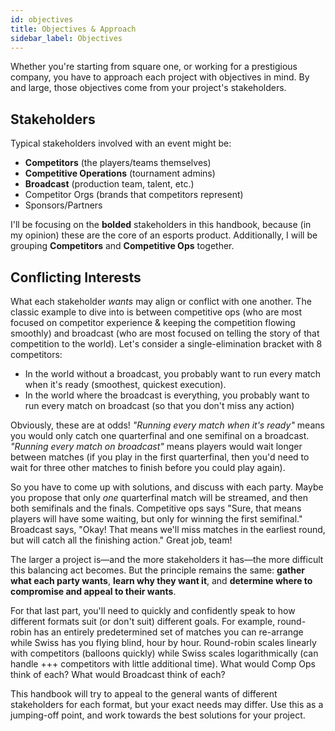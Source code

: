 ```yaml
---
id: objectives
title: Objectives & Approach
sidebar_label: Objectives
---
```


Whether you're starting from square one, or working for a prestigious company,
 you have to approach each project with objectives in mind.
By and large, those objectives come from your project's stakeholders.

## Stakeholders

Typical stakeholders involved with an event might be:

* **Competitors** (the players/teams themselves)
* **Competitive Operations** (tournament admins)
* **Broadcast** (production team, talent, etc.)
* Competitor Orgs (brands that competitors represent)
* Sponsors/Partners

I'll be focusing on the **bolded** stakeholders in this handbook,
 because (in my opinion) these are the core of an esports product.
Additionally, I will be grouping **Competitors** and **Competitive Ops** together.

## Conflicting Interests

What each stakeholder *wants* may align or conflict with one another.
The classic example to dive into is between competitive ops (who are most focused on competitor experience & keeping the competition flowing smoothly)
 and broadcast (who are most focused on telling the story of that competition to the world).
Let's consider a single-elimination bracket with 8 competitors:

* In the world without a broadcast, you probably want to run every match when it's ready (smoothest, quickest execution).
* In the world where the broadcast is everything, you probably want to run every match on broadcast (so that you don't miss any action)

Obviously, these are at odds!
*"Running every match when it's ready"* means you would only catch one quarterfinal and one semifinal on a broadcast.
*"Running every match on broadcast"* means players would wait longer between matches (if you play in the first quarterfinal,
 then you'd need to wait for three other matches to finish before you could play again).

So you have to come up with solutions, and discuss with each party.
Maybe you propose that only *one* quarterfinal match will be streamed, and then both semifinals and the finals.
Competitive ops says "Sure, that means players will have some waiting, but only for winning the first semifinal."
Broadcast says, "Okay! That means we'll miss matches in the earliest round, but will catch all the finishing action."
Great job, team!

The larger a project is—and the more stakeholders it has—the more difficult this balancing act becomes.
But the principle remains the same: **gather what each party wants**, **learn why they want it**, and **determine where to compromise and appeal to their wants**.

For that last part, you'll need to quickly and confidently speak to how different formats suit (or don't suit) different goals.
For example, round-robin has an entirely predetermined set of matches you can re-arrange while Swiss has you flying blind, hour by hour.
Round-robin scales linearly with competitors (balloons quickly) while Swiss scales logarithmically (can handle +++ competitors with little additional time).
What would Comp Ops think of each?
What would Broadcast think of each?

This handbook will try to appeal to the general wants of different stakeholders for each format, but your exact needs may differ.
Use this as a jumping-off point, and work towards the best solutions for your project.
